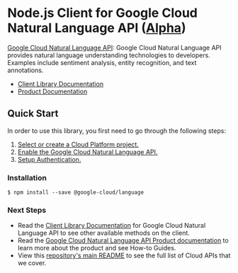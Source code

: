 # Node.js Client for Google Cloud Natural Language API ([Alpha](https://github.com/GoogleCloudPlatform/google-cloud-node#versioning))

[Google Cloud Natural Language API][Product Documentation]: Google Cloud Natural Language API provides natural language understanding technologies to developers. Examples include sentiment analysis, entity recognition, and text annotations.
- [Client Library Documentation][]
- [Product Documentation][]

## Quick Start
In order to use this library, you first need to go through the following steps:

1. [Select or create a Cloud Platform project.](https://console.cloud.google.com/project)
2. [Enable the Google Cloud Natural Language API.](https://console.cloud.google.com/apis/api/language)
3. [Setup Authentication.](https://googlecloudplatform.github.io/google-cloud-node/#/docs/google-cloud/master/guides/authentication)

### Installation
```
$ npm install --save @google-cloud/language
```

### Next Steps
- Read the [Client Library Documentation][] for Google Cloud Natural Language API to see other available methods on the client.
- Read the [Google Cloud Natural Language API Product documentation][Product Documentation] to learn more about the product and see How-to Guides.
- View this [repository's main README](https://github.com/GoogleCloudPlatform/google-cloud-node/blob/master/README.md) to see the full list of Cloud APIs that we cover.

[Client Library Documentation]: https://googlecloudplatform.github.io/google-cloud-node/#/docs/language
[Product Documentation]: https://cloud.google.com/language